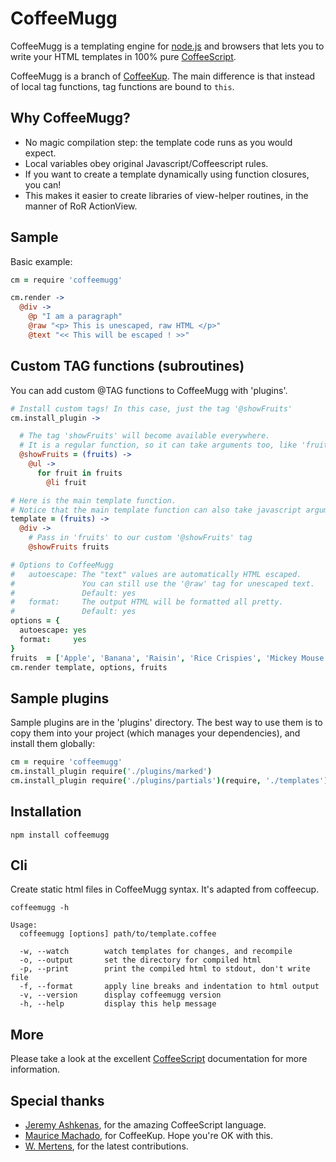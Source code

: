 CoffeeMugg
==========

CoffeeMugg is a templating engine for [node.js](http://nodejs.org) and browsers that lets you to write your HTML templates in 100% pure [CoffeeScript](http://coffeescript.org).

CoffeeMugg is a branch of [CoffeeKup](https://github.com/mauricemach/coffeekup). The main difference is that instead of local tag functions, tag functions are bound to `this`.

## Why CoffeeMugg?

 * No magic compilation step: the template code runs as you would expect.
 * Local variables obey original Javascript/Coffeescript rules.
 * If you want to create a template dynamically using function closures, you can!
 * This makes it easier to create libraries of view-helper routines, in the manner of RoR ActionView.

## Sample

Basic example:
```coffeescript
cm = require 'coffeemugg'

cm.render ->
  @div ->
    @p "I am a paragraph"
    @raw "<p> This is unescaped, raw HTML </p>"
    @text "<< This will be escaped ! >>"
```

## Custom TAG functions (subroutines)

You can add custom @TAG functions to CoffeeMugg with 'plugins'.

```coffeescript
# Install custom tags! In this case, just the tag '@showFruits'
cm.install_plugin ->

  # The tag 'showFruits' will become available everywhere.
  # It is a regular function, so it can take arguments too, like 'fruits'
  @showFruits = (fruits) ->
    @ul ->
      for fruit in fruits
        @li fruit

# Here is the main template function.
# Notice that the main template function can also take javascript arguments.
template = (fruits) ->
  @div ->
    # Pass in 'fruits' to our custom '@showFruits' tag
    @showFruits fruits

# Options to CoffeeMugg
#   autoescape: The "text" values are automatically HTML escaped.
#               You can still use the '@raw' tag for unescaped text.
#               Default: yes
#   format:     The output HTML will be formatted all pretty.
#               Default: yes
options = {
  autoescape: yes
  format:     yes
}
fruits  = ['Apple', 'Banana', 'Raisin', 'Rice Crispies', 'Mickey Mouse']
cm.render template, options, fruits
```

## Sample plugins

Sample plugins are in the 'plugins' directory. The best way to use them is to copy them
into your project (which manages your dependencies), and install them globally:
``` coffeescript
cm = require 'coffeemugg'
cm.install_plugin require('./plugins/marked')
cm.install_plugin require('./plugins/partials')(require, './templates')
```

## Installation

    npm install coffeemugg
    
## Cli

Create static html files in CoffeeMugg syntax. It's adapted from coffeecup.
```
coffeemugg -h

Usage:
  coffeemugg [options] path/to/template.coffee

  -w, --watch        watch templates for changes, and recompile
  -o, --output       set the directory for compiled html
  -p, --print        print the compiled html to stdout, don't write file
  -f, --format       apply line breaks and indentation to html output
  -v, --version      display coffeemugg version
  -h, --help         display this help message
```

## More

Please take a look at the excellent [CoffeeScript](http://coffeescript.org) documentation for more information.

## Special thanks

  - [Jeremy Ashkenas](https://github.com/jashkenas), for the amazing CoffeeScript language.
  - [Maurice Machado](https://github.com/mauricemach), for CoffeeKup. Hope you're OK with this.
  - [W. Mertens](https://github.com/wmertens), for the latest contributions.
